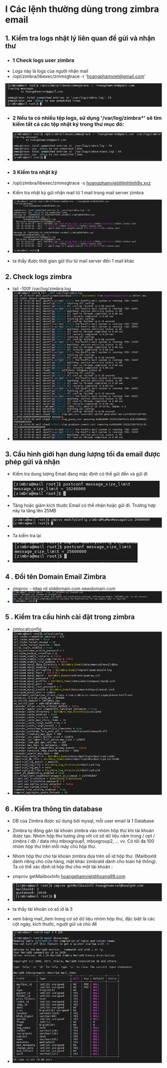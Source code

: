 # I Các lệnh thường dùng trong zimbra email
## 1. Kiểm tra logs nhật lý liên quan để gửi và nhận thư 
- ### 1  Check logs user zimbra 
- Logs này là logs của người nhận mail 
- /opt/zimbra/libexec/zmmsgtrace -r​​ 'hoangphamviet@gmail.com'
<img src="img/1.png">

 
- ### 2 Nếu ta có nhiều tệp logs, sử dụng '/var/log/zimbra*' sẽ tìm kiếm tất cả các tệp nhật ký trong thư mục đó:
- <img src="img/3.png">

- ### 3  Kiểm tra nhật ký 
- /opt/zimbra/libexec/zmmsgtrace -s hoangphamviet@lmhlmh9x.xyz
- Kiểm tra nhật ký gửi nhận mail từ 1 mail trong mail server zimbra  
- <img src="img/2.png">
- ta thấy được thời gian gửi thư từ mail server đến 1 mail khác

## 2. Check logs zimbra 
- tail -100f /var/log/zimbra.log
- <img src="img/4.png">

## 3. Cấu hình giới hạn dung lượng tối đa email được phép gửi và nhận
- Kiểm tra dung lượng Email đang mặc định có thể gửi đến và gửi đi​​

- <img src="img/5.png">

- Tăng hoặc giảm kích thước Email có thể nhận hoặc gửi đi. Trường hợp này ta tăng lên  25MB

- <img src="img/6.png">
- Ta kiểm tra lại 
- <img src="img/7.png">
## 4 .  Đổi tên Domain​​ Email Zimbra

- zmprov --ldap rd olddomain.com newdomain.com
- <img src="img/8.png">

## 5 . Kiểm tra cấu hình cài đặt trong zimbra 
- zmlocalconfig
- <img src="img/9.png">

## 6 . Kiểm tra thông tin database

- DB của​​ Zimbra được sử​​ dụng bởi mysql, mỗi user email là 1 Database
- Zimbra tự động gán tài khoản zimbra vào nhóm hộp thư khi tài khoản được tạo. Nhóm hộp thư tương ứng với cơ sở dữ liệu nằm trong / opt / zimbra / db / data như mboxgroup1, mboxgroup2, ... vv. Có tối đa 100 nhóm hộp thư trên mỗi máy chủ hộp thư.
- Nhóm hộp thư cho tài khoản zimbra dựa trên số id hộp thư. (MailboxId dành riêng cho cửa hàng, mặt khác zimbraId dành cho toàn hệ thống). Ta có thể xác định id hộp thư cho một tài khoản :
-  zmprov getMailboxInfo hoangphamviet@hoang99.com

- <img src="img/10.png">
- ta thấy tài khoản có số id là 3 

- xem bảng mail_item trong cơ sở dữ liệu nhóm hộp thư, đặc biệt là các cột ngày, kích thước, người gửi và chủ đề
- <img src="img/11.png">






